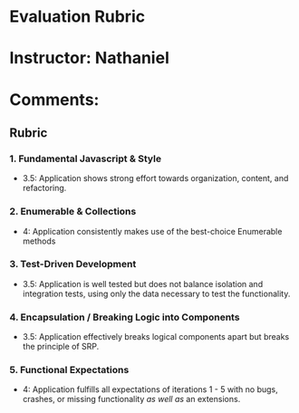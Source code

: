 # Evaluation Rubric
# Instructor: Nathaniel
# Comments:
## Rubric

### 1. Fundamental Javascript & Style

* 3.5:  Application shows strong effort towards organization, content, and refactoring.

### 2. Enumerable & Collections

* 4: Application consistently makes use of the best-choice Enumerable methods

### 3. Test-Driven Development

* 3.5: Application is well tested but does not balance isolation and integration tests, using only the data necessary to test the functionality.

### 4. Encapsulation / Breaking Logic into Components

* 3.5: Application effectively breaks logical components apart but breaks the principle of SRP.

### 5. Functional Expectations

* 4: Application fulfills all expectations of iterations 1 - 5 with no bugs, crashes, or missing functionality *as well as* an extensions.
